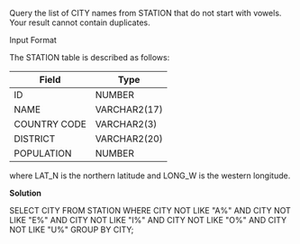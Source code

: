 Query the list of CITY names from STATION that do not start with vowels. Your result cannot contain duplicates.

Input Format

The STATION table is described as follows:

<table>
<thead>
<tr>
<th>Field</th>
<th>Type</th>
</tr>
</thead>
<tbody>
<tr>
<td>ID</td>
<td>NUMBER</td>
</tr>
<tr>
<td>NAME</td>
<td>VARCHAR2(17)</td>
</tr>
<tr>
<td>COUNTRY CODE</td>
<td>VARCHAR2(3)</td>
</tr>
<tr>
<td>DISTRICT</td>
<td>VARCHAR2(20)</td>
</tr>
<tr>
<td>POPULATION</td>
<td>NUMBER</td>
</tr>
</tbody>
</table>

where LAT_N is the northern latitude and LONG_W is the western longitude.

<p><strong>Solution</strong></p>

SELECT CITY
FROM STATION
WHERE 
    CITY NOT LIKE "A%"
    AND CITY NOT LIKE "E%"
    AND CITY NOT LIKE "I%"
    AND CITY NOT LIKE "O%"
    AND CITY NOT LIKE "U%"
GROUP BY CITY;



